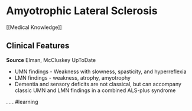 # Amyotrophic Lateral Sclerosis
[[Medical Knowledge]]

## Clinical Features
**Source** Elman, McCluskey UpToDate

* UMN findings - Weakness with slowness, spasticity, and hyperreflexia
* LMN findings - weakness, atrophy, amyotrophy
* Dementia and sensory deficits are not classical, but can accompany classic UMN and LMN findings in a combined ALS-plus syndrome

.
.
.
#learning